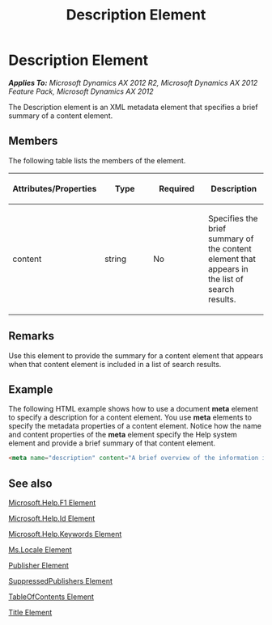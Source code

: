 ﻿---
title: Description Element
TOCTitle: Description Element
ms:assetid: 7a55058f-604d-4c57-97bc-d254fd112900
ms:mtpsurl: https://msdn.microsoft.com/en-us/library/Gg882357(v=AX.60)
ms:contentKeyID: 35257185
ms.date: 11/07/2012
mtps_version: v=AX.60
dev_langs:
- html
---

# Description Element 


_**Applies To:** Microsoft Dynamics AX 2012 R2, Microsoft Dynamics AX 2012 Feature Pack, Microsoft Dynamics AX 2012_

The Description element is an XML metadata element that specifies a brief summary of a content element.

## Members

The following table lists the members of the element.

<table>
<colgroup>
<col style="width: 25%" />
<col style="width: 25%" />
<col style="width: 25%" />
<col style="width: 25%" />
</colgroup>
<thead>
<tr class="header">
<th><p>Attributes/Properties</p></th>
<th><p>Type</p></th>
<th><p>Required</p></th>
<th><p>Description</p></th>
</tr>
</thead>
<tbody>
<tr class="odd">
<td><p>content</p></td>
<td><p>string</p></td>
<td><p>No</p></td>
<td><p>Specifies the brief summary of the content element that appears in the list of search results.</p></td>
</tr>
</tbody>
</table>


## Remarks

Use this element to provide the summary for a content element that appears when that content element is included in a list of search results.

## Example

The following HTML example shows how to use a document **meta** element to specify a description for a content element. You use **meta** elements to specify the metadata properties of a content element. Notice how the name and content properties of the **meta** element specify the Help system element and provide a brief summary of that content element.

``` html
<meta name="description" content="A brief overview of the information in the content element. " />
```

## See also

[Microsoft.Help.F1 Element](microsoft-help-f1-element.md)

[Microsoft.Help.Id Element](microsoft-help-id-element.md)

[Microsoft.Help.Keywords Element](microsoft-help-keywords-element.md)

[Ms.Locale Element](ms-locale-element.md)

[Publisher Element](publisher-element.md)

[SuppressedPublishers Element](suppressedpublishers-element.md)

[TableOfContents Element](tableofcontents-element.md)

[Title Element](title-element.md)

